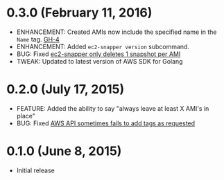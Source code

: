 # 0.3.0 (February 11, 2016)

* ENHANCEMENT: Created AMIs now include the specified name in the `Name` tag. [GH-4](https://github.com/josh-padnick/ec2-snapper/pull/4)
* ENHANCEMENT: Added `ec2-snapper version` subcommand.
* BUG: Fixed [ec2-snapper only deletes 1 snapshot per AMI](https://github.com/josh-padnick/ec2-snapper/issues/5)
* TWEAK: Updated to latest version of AWS SDK for Golang

# 0.2.0 (July 17, 2015)

* FEATURE: Added the ability to say "always leave at least X AMI's in place"
* BUG: Fixed [AWS API sometimes fails to add tags as requested](https://github.com/josh-padnick/ec2-snapper/issues/1)

# 0.1.0 (June 8, 2015)

* Initial release
